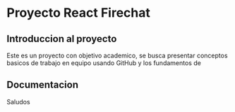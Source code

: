 # Proyecto React Firechat 

## Introduccion al proyecto

Este es un proyecto con objetivo academico, se busca presentar conceptos basicos
de trabajo en equipo usando GitHub y los fundamentos de 

## Documentacion 


Saludos
